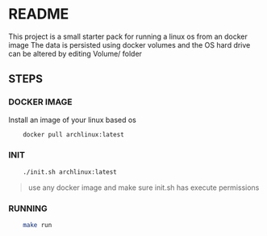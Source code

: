 # README
This project is a small starter pack for running a linux os from an docker image
The data is persisted using docker volumes and the OS hard drive can be altered by editing Volume/ folder

## STEPS
### DOCKER IMAGE
Install an image of your linux based os
```bash
    docker pull archlinux:latest
```

### INIT
```bash
    ./init.sh archlinux:latest
```
> use any docker image and make sure init.sh has execute permissions

### RUNNING
```bash
    make run
```
